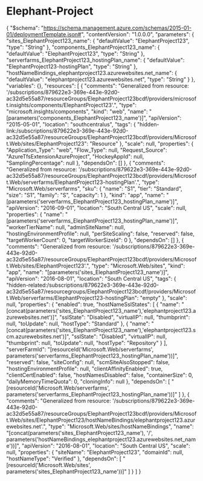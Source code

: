 # Elephant-Project
{
    "$schema": "https://schema.management.azure.com/schemas/2015-01-01/deploymentTemplate.json#",
    "contentVersion": "1.0.0.0",
    "parameters": {
        "sites_ElephantProject123_name": {
            "defaultValue": "ElephantProject123",
            "type": "String"
        },
        "components_ElephantProject123_name": {
            "defaultValue": "ElephantProject123",
            "type": "String"
        },
        "serverfarms_ElephantProject123_hostingPlan_name": {
            "defaultValue": "ElephantProject123-hostingPlan",
            "type": "String"
        },
        "hostNameBindings_elephantproject123.azurewebsites.net_name": {
            "defaultValue": "elephantproject123.azurewebsites.net",
            "type": "String"
        }
    },
    "variables": {},
    "resources": [
        {
            "comments": "Generalized from resource: '/subscriptions/879622e3-369e-443e-92d0-ac32d5e55a87/resourceGroups/ElephantProject123bcdf/providers/microsoft.insights/components/ElephantProject123'.",
            "type": "microsoft.insights/components",
            "kind": "web",
            "name": "[parameters('components_ElephantProject123_name')]",
            "apiVersion": "2015-05-01",
            "location": "southcentralus",
            "tags": {
                "hidden-link:/subscriptions/879622e3-369e-443e-92d0-ac32d5e55a87/resourceGroups/ElephantProject123bcdf/providers/Microsoft.Web/sites/ElephantProject123": "Resource"
            },
            "scale": null,
            "properties": {
                "Application_Type": "web",
                "Flow_Type": null,
                "Request_Source": "AzureTfsExtensionAzureProject",
                "HockeyAppId": null,
                "SamplingPercentage": null
            },
            "dependsOn": []
        },
        {
            "comments": "Generalized from resource: '/subscriptions/879622e3-369e-443e-92d0-ac32d5e55a87/resourceGroups/ElephantProject123bcdf/providers/Microsoft.Web/serverfarms/ElephantProject123-hostingPlan'.",
            "type": "Microsoft.Web/serverfarms",
            "sku": {
                "name": "S1",
                "tier": "Standard",
                "size": "S1",
                "family": "S",
                "capacity": 1
            },
            "kind": "app",
            "name": "[parameters('serverfarms_ElephantProject123_hostingPlan_name')]",
            "apiVersion": "2016-09-01",
            "location": "South Central US",
            "scale": null,
            "properties": {
                "name": "[parameters('serverfarms_ElephantProject123_hostingPlan_name')]",
                "workerTierName": null,
                "adminSiteName": null,
                "hostingEnvironmentProfile": null,
                "perSiteScaling": false,
                "reserved": false,
                "targetWorkerCount": 0,
                "targetWorkerSizeId": 0
            },
            "dependsOn": []
        },
        {
            "comments": "Generalized from resource: '/subscriptions/879622e3-369e-443e-92d0-ac32d5e55a87/resourceGroups/ElephantProject123bcdf/providers/Microsoft.Web/sites/ElephantProject123'.",
            "type": "Microsoft.Web/sites",
            "kind": "app",
            "name": "[parameters('sites_ElephantProject123_name')]",
            "apiVersion": "2016-08-01",
            "location": "South Central US",
            "tags": {
                "hidden-related:/subscriptions/879622e3-369e-443e-92d0-ac32d5e55a87/resourcegroups/ElephantProject123bcdf/providers/Microsoft.Web/serverfarms/ElephantProject123-hostingPlan": "empty"
            },
            "scale": null,
            "properties": {
                "enabled": true,
                "hostNameSslStates": [
                    {
                        "name": "[concat(parameters('sites_ElephantProject123_name'),'elephantproject123.azurewebsites.net')]",
                        "sslState": "Disabled",
                        "virtualIP": null,
                        "thumbprint": null,
                        "toUpdate": null,
                        "hostType": "Standard"
                    },
                    {
                        "name": "[concat(parameters('sites_ElephantProject123_name'),'elephantproject123.scm.azurewebsites.net')]",
                        "sslState": "Disabled",
                        "virtualIP": null,
                        "thumbprint": null,
                        "toUpdate": null,
                        "hostType": "Repository"
                    }
                ],
                "serverFarmId": "[resourceId('Microsoft.Web/serverfarms', parameters('serverfarms_ElephantProject123_hostingPlan_name'))]",
                "reserved": false,
                "siteConfig": null,
                "scmSiteAlsoStopped": false,
                "hostingEnvironmentProfile": null,
                "clientAffinityEnabled": true,
                "clientCertEnabled": false,
                "hostNamesDisabled": false,
                "containerSize": 0,
                "dailyMemoryTimeQuota": 0,
                "cloningInfo": null
            },
            "dependsOn": [
                "[resourceId('Microsoft.Web/serverfarms', parameters('serverfarms_ElephantProject123_hostingPlan_name'))]"
            ]
        },
        {
            "comments": "Generalized from resource: '/subscriptions/879622e3-369e-443e-92d0-ac32d5e55a87/resourceGroups/ElephantProject123bcdf/providers/Microsoft.Web/sites/ElephantProject123/hostNameBindings/elephantproject123.azurewebsites.net'.",
            "type": "Microsoft.Web/sites/hostNameBindings",
            "name": "[concat(parameters('sites_ElephantProject123_name'), '/', parameters('hostNameBindings_elephantproject123.azurewebsites.net_name'))]",
            "apiVersion": "2016-08-01",
            "location": "South Central US",
            "scale": null,
            "properties": {
                "siteName": "ElephantProject123",
                "domainId": null,
                "hostNameType": "Verified"
            },
            "dependsOn": [
                "[resourceId('Microsoft.Web/sites', parameters('sites_ElephantProject123_name'))]"
            ]
        }
    ]
}


